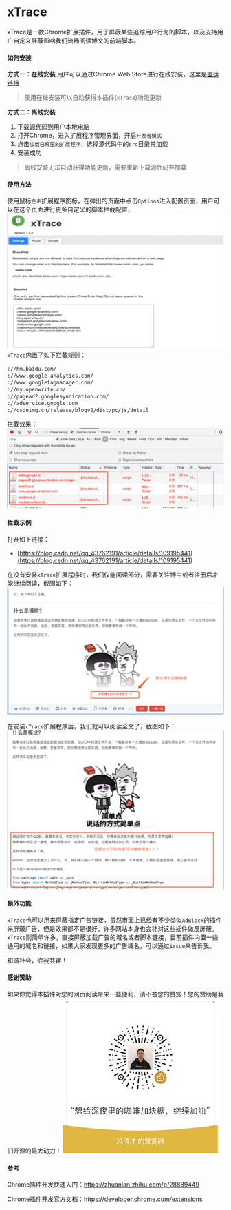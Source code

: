 # xTrace

xTrace是一款Chrome扩展插件，用于屏蔽某些追踪用户行为的脚本，以及支持用户自定义屏蔽影响我们流畅阅读博文的前端脚本。

#### 如何安装
**方式一：在线安装**
用户可以通过Chrome Web Store进行在线安装，这里是[直达链接]()
> 使用在线安装可以自动获得本插件(`xTrace`)功能更新

**方式二：离线安装**
1. 下载[源代码](https://github.com/StevenX911/xTrace)到用户本地电脑
2. 打开Chrome，进入扩展程序管理界面，开启`开发者模式`
3. 点击`加载已解压的扩展程序`，选择源代码中的`src`目录并加载
4. 安装成功
> 离线安装无法自动获得功能更新，需要重新下载源代码并加载

#### 使用方法

使用鼠标`左击`扩展程序图标，在弹出的页面中点击`Options`进入配置页面，用户可以在这个页面进行更多自定义的脚本拦截配置，
![设置界面](screenshot/setting.png)
`xTrace`内置了如下拦截规则：

```
://hm.baidu.com/
://www.google-analytics.com/
://www.googletagmanager.com/
://my.openwrite.cn/
://pagead2.googlesyndication.com/
://adservice.google.com
://csdnimg.cn/release/blogv2/dist/pc/js/detail
```

拦截效果：
![设置界面](screenshot/sample-3.png)

#### 拦截示例

打开如下链接：

- [https://blog.csdn.net/qq_43762191/article/details/109195441](https://blog.csdn.net/qq_43762191/article/details/109195441)

在没有安装`xTrace`扩展程序时，我们仅能阅读部分，需要关注博主或者注册后才能继续阅读，截图如下：
![隐藏博文](screenshot/sample-1.png)

在安装`xTrace`扩展程序后，我们就可以阅读全文了，截图如下：
![展开博文](screenshot/sample-2.png)

#### 额外功能

`xTrace`也可以用来屏蔽指定广告链接，虽然市面上已经有不少类似`AdBlock`的插件来屏蔽广告，但是效果都不是很好，许多网站本身也会针对这些插件做反屏蔽。`xTrace`则简单许多，直接屏蔽加载广告的域名或者脚本链接，目前插件内置一些通用的域名和链接，如果大家发现更多的广告域名，可以通过`issue`来告诉我。

和谐社会，你我共建！

#### 感谢赞助

如果你觉得本插件对您的网页阅读带来一些便利，请不吝您的赞赏！您的赞助是我们开源的最大动力！
![感谢赞赏](screenshot/donate.jpeg)

#### 参考

Chrome插件开发快速入门：https://zhuanlan.zhihu.com/p/28889449

Chrome插件开发官方文档：https://developer.chrome.com/extensions